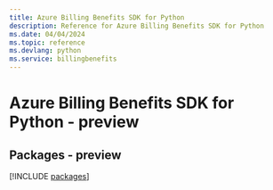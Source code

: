 ```yaml
---
title: Azure Billing Benefits SDK for Python
description: Reference for Azure Billing Benefits SDK for Python
ms.date: 04/04/2024
ms.topic: reference
ms.devlang: python
ms.service: billingbenefits
---
```

# Azure Billing Benefits SDK for Python - preview
## Packages - preview
[!INCLUDE [packages](billing-benefits-index.md)]